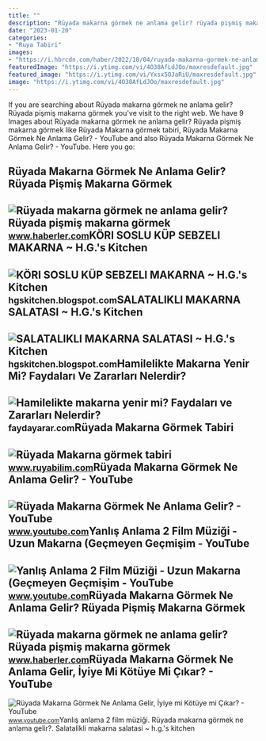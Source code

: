 ```yaml
---
title: ""
description: "Rüyada makarna görmek ne anlama gelir? rüyada pişmiş makarna görmek"
date: "2023-01-20"
categories:
- "Ruya Tabiri"
images:
- "https://i.hbrcdn.com/haber/2022/10/04/ruyada-makarna-gormek-ne-anlama-gelir-ruyada-15334115_9499_amp.jpg"
featuredImage: "https://i.ytimg.com/vi/4O38AfLdJOo/maxresdefault.jpg"
featured_image: "https://i.ytimg.com/vi/Yxsx5OJaRiU/maxresdefault.jpg"
image: "https://i.ytimg.com/vi/4O38AfLdJOo/maxresdefault.jpg"
---
```


If you are searching about Rüyada makarna görmek ne anlama gelir? Rüyada pişmiş makarna görmek you've visit to the right web. We have 9 Images about Rüyada makarna görmek ne anlama gelir? Rüyada pişmiş makarna görmek like Rüyada Makarna görmek tabiri, Rüyada Makarna Görmek Ne Anlama Gelir? - YouTube and also Rüyada Makarna Görmek Ne Anlama Gelir? - YouTube. Here you go:

Rüyada Makarna Görmek Ne Anlama Gelir? Rüyada Pişmiş Makarna Görmek
-------------------------------------------------------------------

 ![Rüyada makarna görmek ne anlama gelir? Rüyada pişmiş makarna görmek](https://i.hbrcdn.com/haber/2022/10/04/ruyada-makarna-gormek-ne-anlama-gelir-ruyada-15334115_1039_m.jpg) <small>www.haberler.com</small>KÖRI SOSLU KÜP SEBZELI MAKARNA ~ H.G.'s Kitchen
-----------------------------------------------

 ![KÖRI SOSLU KÜP SEBZELI MAKARNA ~ H.G.'s Kitchen](https://2.bp.blogspot.com/-oZNb54I5j6Q/WMKE6cw4mLI/AAAAAAAADz4/gko8GHY6mC4ixobU846gmU2B7WkWSW66ACLcB/s1600/K%25C3%25B6ri%2Bsoslu%2Bk%25C3%25BCp%2Bsebzeli%2Bmakarna%2B4.jpg) <small>hgskitchen.blogspot.com</small>SALATALIKLI MAKARNA SALATASI ~ H.G.'s Kitchen
---------------------------------------------

 ![SALATALIKLI MAKARNA SALATASI ~ H.G.'s Kitchen](https://3.bp.blogspot.com/-HzkqTKnSq9M/WZ1aixGZKKI/AAAAAAAAEos/T_602iFiyEsVHM2fbas-yR0y5rtG6iodACLcBGAs/s1600/Salatalikli%2Bmakarna%2Bsalatasi%2B%25282%2Bmaart%2529%2B1.jpg) <small>hgskitchen.blogspot.com</small>Hamilelikte Makarna Yenir Mi? Faydaları Ve Zararları Nelerdir?
--------------------------------------------------------------

 ![Hamilelikte makarna yenir mi? Faydaları ve Zararları Nelerdir?](https://faydayarar.com/wp-content/uploads/2021/12/hamilelikte-makarna-yenir-mi-faydalari-ve-zararlari-nelerdir.jpg) <small>faydayarar.com</small>Rüyada Makarna Görmek Tabiri
----------------------------

 ![Rüyada Makarna görmek tabiri](http://www.tumkadinlar.com/wp-content/uploads/soganli_soslu_makarna.jpg) <small>www.ruyabilim.com</small>Rüyada Makarna Görmek Ne Anlama Gelir? - YouTube
------------------------------------------------

 ![Rüyada Makarna Görmek Ne Anlama Gelir? - YouTube](https://i.ytimg.com/vi/4O38AfLdJOo/maxresdefault.jpg) <small>www.youtube.com</small>Yanlış Anlama 2 Film Müziği - Uzun Makarna (Geçmeyen Geçmişim - YouTube
-----------------------------------------------------------------------

 ![Yanlış Anlama 2 Film Müziği - Uzun Makarna (Geçmeyen Geçmişim - YouTube](https://i.ytimg.com/vi/Yxsx5OJaRiU/maxresdefault.jpg) <small>www.youtube.com</small>Rüyada Makarna Görmek Ne Anlama Gelir? Rüyada Pişmiş Makarna Görmek
-------------------------------------------------------------------

 ![Rüyada makarna görmek ne anlama gelir? Rüyada pişmiş makarna görmek](https://i.hbrcdn.com/haber/2022/10/04/ruyada-makarna-gormek-ne-anlama-gelir-ruyada-15334115_9499_amp.jpg) <small>www.haberler.com</small>Rüyada Makarna Görmek Ne Anlama Gelir, İyiye Mi Kötüye Mi Çıkar? - YouTube
--------------------------------------------------------------------------

 ![Rüyada Makarna Görmek Ne Anlama Gelir, İyiye mi Kötüye mi Çıkar? - YouTube](https://i.ytimg.com/vi/DskeDN5_0Cw/maxresdefault.jpg) <small>www.youtube.com</small>Yanlış anlama 2 film müziği. Rüyada makarna görmek ne anlama gelir?. Salatalikli makarna salatasi ~ h.g.'s kitchen
